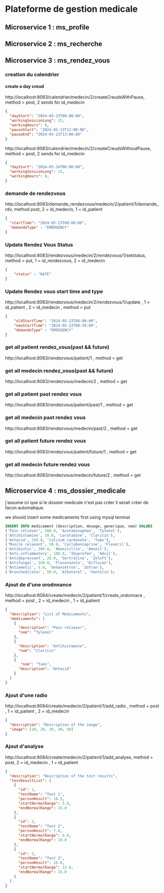 # Plateforme de gestion medicale

## Microservice 1 : ms_profile

## Microservice 2 : ms_recherche

## Microservice 3 : ms_rendez_vous

### creation du calendrier

#### create a day creud

http://localhost:8083/calendrier/medecin/2/createCreudsWithPause, method = post, 2 sends for id_medecin

```json
{
  "dayStart": "2024-05-23T08:00:00",
  "workingSessionLong": 15,
  "workingHours": 8,
  "pauseStart": "2024-05-23T12:00:00",
  "pauseEnd": "2024-05-23T13:00:00"
}
```

http://localhost:8083/calendrier/medecin/2/createCreudsWithoutPause, method = post, 2 sends for id_medecin

```json
{
  "dayStart": "2024-05-24T08:00:00",
  "workingSessionLong": 15,
  "workingHours": 8,
}
```

### demande de rendezvous

http://localhost:8083/demande_rendezvous/medecin/2/patient/1/demande_rdv, method post, 2 = id_medecin, 1 = id_patient

```json
{
  "startTime": "2024-05-23T08:00:00",
  "demandeType" : "EMERGENCY"
}
```

### Update Rendez Vous Status

http://localhost:8083/rendezvous/medecin/2/rendezvous/1/setstatus, method = put, 1 = id_rendezvous, 2 = id_medecin

```json
{
    "status" : "RATE"
}
```

### Update Rendez vous start time and type

http://localhost:8083/rendezvous/medecin/2/rendezvous/1/update , 1 = id_patient , 2 = id_medecin , method = put

```json
{
    "oldStartTime": "2024-05-23T08:00:00",
    "newStartTime": "2024-05-23T08:30:00",
    "demandeType" : "EMERGENCY"
}
```

### get all patient rendez_vous(past && future)

http://localhost:8083/rendezvous/patient/1  , method = get

### get all medecin rendez_vous(past && future)

http://localhost:8083/rendezvous/medecin/2  , method = get

### get all patient past rendez vous

http://localhost:8083/rendezvous/patient/past/1 , method = get

### get all medecin past rendez vous

http://localhost:8083/rendezvous/medecin/past/2 , method = get

### get all patient future rendez vous

http://localhost:8083/rendezvous/patient/future/1 , method = get

### get all medecin future rendez vous

http://localhost:8083/rendezvous/medecin/future/2 , method = get

## Microservice 4 : ms_dossier_medicale

j'assume ici que si le dossier medicale n'est pas créer il serait créer de facon automatique.

we should insert some medicaments first using mysql teminal

```sql
INSERT INTO medicament (description, dosage, generique, nom) VALUES
('Pain reliever', 500.0, 'Acetaminophen', 'Tylenol'),
('Antihistamine', 10.0, 'Loratadine', 'Claritin'),
('Antacid', 250.0, 'Calcium carbonate', 'Tums'),
('Muscle relaxant', 50.0, 'Cyclobenzaprine', 'Flexeril'),
('Antibiotic', 200.0, 'Amoxicillin', 'Amoxil'),
('Anti-inflammatory', 100.0, 'Ibuprofen', 'Advil'),
('Antidepressant', 20.0, 'Sertraline', 'Zoloft'),
('Antifungal', 150.0, 'Fluconazole', 'Diflucan'),
('Antiemetic', 5.0, 'Ondansetron', 'Zofran'),
('Bronchodilator', 50.0, 'Albuterol', 'Ventolin');
```

### Ajout de d'une orodnnance

http://localhost:8084/create/medecin/2/patient/1/create_ordonnace , method = post , 2 = id_medecin , 1 = id_patient

```json
{
  "description": "List of Medicaments",
  "medicaments": [
    {
      "description": "Pain reliever",
      "nom": "Tylenol"
    },
    {
      "description": "Antihistamine",
      "nom": "Claritin"
    },
    {
       "nom": "Tums",
      "description": "Antacid"
    }
  ]
}
```

### Ajout d'une radio

http://localhost:8084/create/medecin/2/patient/1/add_radio , method = post , 1 = id_patient , 2 = id_medecin

```json
{
  "description": "Description of the image",
  "image": [10, 20, 30, 40, 50]
}

```

### Ajout d'analyse

http://localhost:8084/create/medecin/2/patient/1/add_analyse, method = post, 2 = id_medecin , 1 = id_patient

```json
{
  "description": "Description of the test results",
  "testResultList": [
    {
      "id": 1,
      "testName": "Test 1",
      "personResult": 10.5,
      "startNormalRange": 5.0,
      "endNormalRange": 15.0
    },
    {
      "id": 2,
      "testName": "Test 2",
      "personResult": 7.8,
      "startNormalRange": 6.0,
      "endNormalRange": 10.0
    },
    {
      "id": 3,
      "testName": "Test 3",
      "personResult": 20.0,
      "startNormalRange": 12.0,
      "endNormalRange": 25.0
    }
  ]
}
```